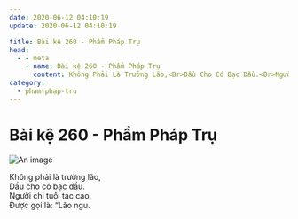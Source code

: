 ```yaml
---
date: 2020-06-12 04:10:19
update: 2020-06-12 04:10:19

title: Bài kệ 260 - Phẩm Pháp Trụ
head:
  - - meta
    - name: Bài kệ 260 - Phẩm Pháp Trụ
      content: Không Phải Là Trưởng Lão,<Br>Dầu Cho Có Bạc Đầu.<Br>Người Chỉ Tuổi Tác Cao,<Br>Ðược Gọi Là  “Lão Ngu.<Br>
category:
  - pham-phap-tru
---
```


# Bài kệ 260 - Phẩm Pháp Trụ

![An image](/img/pham-phap-tru/pham-phap-tru-260.jpg)

Không phải là trưởng lão,<br>Dầu cho có bạc đầu.<br>Người chỉ tuổi tác cao,<br>Ðược gọi là: “Lão ngu.<br>
